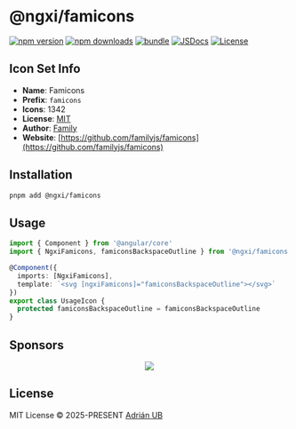 # @ngxi/famicons

[![npm version][npm-version-src]][npm-version-href]
[![npm downloads][npm-downloads-src]][npm-downloads-href]
[![bundle][bundle-src]][bundle-href]
[![JSDocs][jsdocs-src]][jsdocs-href]
[![License][license-src]][license-href]

## Icon Set Info

- **Name**: Famicons
- **Prefix**: `famicons`
- **Icons**: 1342
- **License**: [MIT](https://github.com/familyjs/famicons/blob/main/LICENSE)
- **Author**: [Family](https://github.com/familyjs/famicons)
- **Website**: [https://github.com/familyjs/famicons](https://github.com/familyjs/famicons)

## Installation

```sh
pnpm add @ngxi/famicons
```

## Usage

```ts
import { Component } from '@angular/core'
import { NgxiFamicons, famiconsBackspaceOutline } from '@ngxi/famicons'

@Component({
  imports: [NgxiFamicons],
  template: `<svg [ngxiFamicons]="famiconsBackspaceOutline"></svg>`
})
export class UsageIcon {
  protected famiconsBackspaceOutline = famiconsBackspaceOutline
}
```

## Sponsors

<p align="center">
  <a href="https://cdn.jsdelivr.net/gh/adrian-ub/static/sponsors.svg">
    <img src='https://cdn.jsdelivr.net/gh/adrian-ub/static/sponsors.svg'/>
  </a>
</p>

## License

MIT License © 2025-PRESENT [Adrián UB](https://github.com/adrian-ub)

<!-- Badges -->

[npm-version-src]: https://img.shields.io/npm/v/@ngxi/famicons?style=flat&colorA=080f12&colorB=1fa669
[npm-version-href]: https://npmjs.com/package/@ngxi/famicons
[npm-downloads-src]: https://img.shields.io/npm/dm/@ngxi/famicons?style=flat&colorA=080f12&colorB=1fa669
[npm-downloads-href]: https://npmjs.com/package/@ngxi/famicons
[bundle-src]: https://img.shields.io/bundlephobia/minzip/@ngxi/famicons?style=flat&colorA=080f12&colorB=1fa669&label=minzip
[bundle-href]: https://bundlephobia.com/result?p=@ngxi/famicons
[license-src]: https://img.shields.io/npm/l/@ngxi/famicons?style=flat&colorA=080f12&colorB=1fa669
[license-href]: https://github.com/adrian-ub/ngxi/blob/main/LICENSE
[jsdocs-src]: https://img.shields.io/badge/jsdocs-reference-080f12?style=flat&colorA=080f12&colorB=1fa669
[jsdocs-href]: https://www.jsdocs.io/package/@ngxi/famicons
